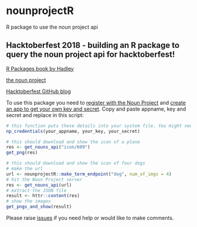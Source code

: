# nounprojectR
R package to use the noun project api

## Hacktoberfest 2018 - building an R package to query the noun project api for hacktoberfest!

[R Packages book by Hadley](http://r-pkgs.had.co.nz/intro.html)

[the noun project](https://thenounproject.com/)

[Hacktoberfest GitHub blog](https://blog.github.com/2018-09-24-hacktoberfest-is-back-and-celebrating-its-fifth-year/)


To use this package you need to [register with the Noun Project](https://thenounproject.com) and [create an app to get your own key and secret](https://thenounproject.com/developers/apps/). 
Copy and paste appname, key and secret and replace in this script:

```R
# this function puts these details into your system file. You might need to restart R-Studio. 
np_credentials(your_appname, your_key, your_secret)

# this should download and show the icon of a plane
res <- get_nouns_api("icon/609") 
get_png(res)

# this should download and show the icon of four dogs
# make the url
url <- nounprojectR::make_term_endpoint("dog", num_of_imgs = 4)
# hit the Noun Project server 
res <- get_nouns_api(url)
# extract the JSON file
result <- httr::content(res)
# show the images
get_pngs_and_show(result)
```

Please raise [issues](https://github.com/CaRdiffR/nounprojectR/issues) if you need help or would like to make comments. 

